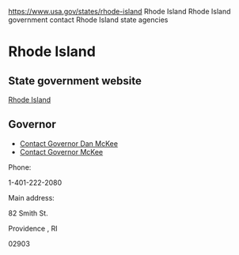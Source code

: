 

https://www.usa.gov/states/rhode-island
Rhode Island
Rhode Island government contact
Rhode Island state agencies

Rhode Island
============

State government website
------------------------

[Rhode Island](https://www.ri.gov/)

Governor
--------

* [Contact Governor Dan McKee](https://governor.ri.gov/)
* [Contact Governor McKee](https://governor.ri.gov/contact)

Phone:

1-401-222-2080

Main address:

82 Smith St.
  

Providence
,
RI

02903
